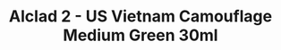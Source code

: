 ---
layout: product
title: "Alclad 2 - US Vietnam Camouflage Medium Green 30ml"
price: "TBA" 
desc: "Metalizer boja"
img_path: "/assets/img/ALCE307.webp"
brand: "N/A"
available: false
special_offer: false
new: false
soon: false
cat: "040000"
subcat: "040300"
subsubcat: "0N/A"
sifra: "ALCE307"
popular: false
---